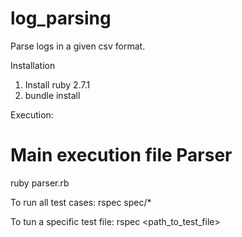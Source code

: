 # log_parsing

Parse logs in a given csv format.

Installation

  1. Install ruby 2.7.1
  2. bundle install
  
 Execution: 
 # Main execution file Parser
 ruby parser.rb
 
 To run all test cases:
  rspec spec/*
  
  To tun a specific test file:
    rspec <path_to_test_file>
